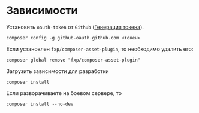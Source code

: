 Зависимости
===

Установить ``oauth-token`` от ``Github`` ([Генерация токена](https://github.com/settings/tokens/new?scopes=repo&description=Composer+token)).

```
composer config -g github-oauth.github.com <токен>
```

Если установлен `fxp/composer-asset-plugin`, то необходимо удалить его:

```
composer global remove "fxp/composer-asset-plugin"
```

Загрузить зависимости для разработки

```
composer install
```

Если разворачиваете на боевом сервере, то

```
composer install --no-dev
```
